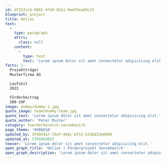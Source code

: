 ```yaml
---
id: df312ccb-6081-47a9-92e1-9ed55ead9c31
blueprint: project
title: Helios
text:
  -
    type: paragraph
    attrs:
      class: null
    content:
      -
        type: text
        text: 'Lorem ipsum dolor sit amet consectetur adipisicing elit. Ducimus at magni distinctio doloribus eum itaque accusantium dolores corporis minus, rerum molestiae debitis suscipit a maiores ad vitae molestias sapiente repellendus.'
facts: |-
  Projektträger
  Musterfirma AG

  Laufzeit
  2022

  Förderbeitrag
  200 CHF
image: dummy/dummy-1.jpg
quote_image: team/dummy-team.jpg
quote_text: 'Lorem ipsum dolor sit amet consectetur adipisicing elit.'
quote_author: 'Peter Muster'
category: foerderbereich-sensebezirk
page_theme: '#4B6E5A'
updated_by: 3f4934a7-72ef-446c-bf12-5336d13e6898
updated_at: 1701943637
teaser: 'Lorem ipsum dolor sit amet consectetur adipisicing elit.'
open_graph_title: 'Helios | Förderprojekt Sensebezirk'
open_graph_description: 'Lorem ipsum dolor sit amet consectetur adipisicing elit. Ducimus at magni distinctio doloribus eum itaque accusantium dolores corporis minus, rerum molestiae debitis suscipit a maiores ad vitae molestias sapiente repellendus.'
---
```

